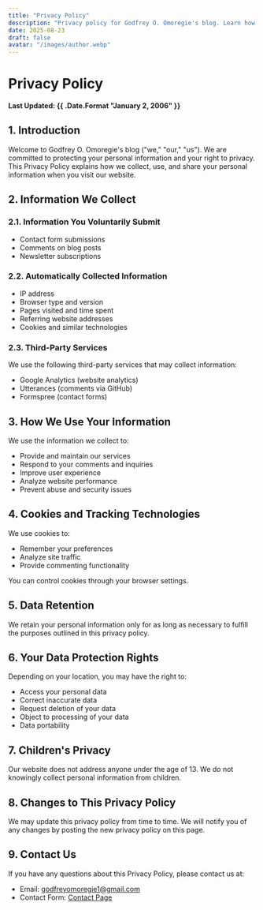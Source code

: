 ```yaml
---
title: "Privacy Policy"
description: "Privacy policy for Godfrey O. Omoregie's blog. Learn how we collect, use, and protect your data."
date: 2025-08-23
draft: false
avatar: "/images/author.webp"
---
```


# Privacy Policy

**Last Updated: {{ .Date.Format "January 2, 2006" }}**

## 1. Introduction

Welcome to Godfrey O. Omoregie's blog ("we," "our," "us"). We are committed to protecting your personal information and your right to privacy. This Privacy Policy explains how we collect, use, and share your personal information when you visit our website.

## 2. Information We Collect

### 2.1. Information You Voluntarily Submit
- Contact form submissions
- Comments on blog posts
- Newsletter subscriptions

### 2.2. Automatically Collected Information
- IP address
- Browser type and version
- Pages visited and time spent
- Referring website addresses
- Cookies and similar technologies

### 2.3. Third-Party Services
We use the following third-party services that may collect information:
- Google Analytics (website analytics)
- Utterances (comments via GitHub)
- Formspree (contact forms)

## 3. How We Use Your Information

We use the information we collect to:
- Provide and maintain our services
- Respond to your comments and inquiries
- Improve user experience
- Analyze website performance
- Prevent abuse and security issues

## 4. Cookies and Tracking Technologies

We use cookies to:
- Remember your preferences
- Analyze site traffic
- Provide commenting functionality

You can control cookies through your browser settings.

## 5. Data Retention

We retain your personal information only for as long as necessary to fulfill the purposes outlined in this privacy policy.

## 6. Your Data Protection Rights

Depending on your location, you may have the right to:
- Access your personal data
- Correct inaccurate data
- Request deletion of your data
- Object to processing of your data
- Data portability

## 7. Children's Privacy

Our website does not address anyone under the age of 13. We do not knowingly collect personal information from children.

## 8. Changes to This Privacy Policy

We may update this privacy policy from time to time. We will notify you of any changes by posting the new privacy policy on this page.

## 9. Contact Us

If you have any questions about this Privacy Policy, please contact us at:
- Email: [godfreyomoregie1@gmail.com](mailto:godfreyomoregie1@gmail.com)
- Contact Form: [Contact Page](/contact/)
